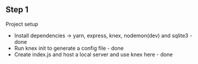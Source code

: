 ## Step 1
Project setup
- Install dependencies -> yarn, express, knex, nodemon(dev) and sqlite3 - done 
- Run knex init to generate a config file - done
- Create index.js and host a local server and use knex here - done